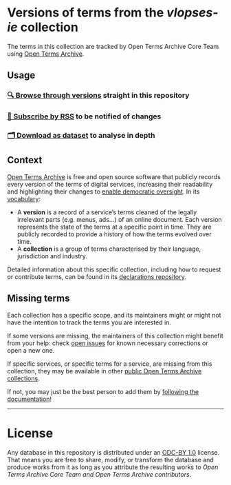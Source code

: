 # Versions of terms from the *vlopses-ie* collection

The terms in this collection are tracked by Open Terms Archive Core Team using [Open Terms Archive](https://opentermsarchive.org).

## Usage

### [🔍 Browse through versions](https://docs.opentermsarchive.org/analysis/how-to/navigate-history/) straight in this repository

### [🔔 Subscribe by RSS](https://docs.opentermsarchive.org/terms/how-to/be-notified/) to be notified of changes

### [🗂️ Download as dataset](https://github.com/OpenTermsArchive/vlopses-ie-versions/releases) to analyse in depth

## Context

[Open Terms Archive](https://opentermsarchive.org) is free and open source software that publicly records every version of the terms of digital services, increasing their readability and highlighting their changes to [enable democratic oversight](https://opentermsarchive.org/impact). In its [vocabulary](https://docs.opentermsarchive.org/#main-concepts):

- A **version** is a record of a service’s terms cleaned of the legally irrelevant parts (e.g. menus, ads…) of an online document. Each version represents the state of the terms at a specific point in time. They are publicly recorded to provide a history of how the terms evolved over time.
- A **collection** is a group of terms characterised by their language, jurisdiction and industry.

Detailed information about this specific collection, including how to request or contribute terms, can be found in its [declarations repository](https://github.com/OpenTermsArchive/vlopses-ie-declarations).

## Missing terms

Each collection has a specific scope, and its maintainers might or might not have the intention to track the terms you are interested in.

If some versions are missing, the maintainers of this collection might benefit from your help: check [open issues](https://github.com/OpenTermsArchive/vlopses-ie-declarations/issues) for known necessary corrections or open a new one.

If specific services, or specific terms for a service, are missing from this collection, they may be available in other [public Open Terms Archive collections](https://opentermsarchive.org/#collections).

If not, you may just be the best person to add them by [following the documentation](https://docs.opentermsarchive.org/contributing-terms)!

- - -

# License

Any database in this repository is distributed under an [ODC-BY 1.0](https://opendatacommons.org/licenses/by/1-0/) license. That means you are free to share, modify, or transform the database and produce works from it as long as you attribute the resulting works to *Open Terms Archive Core Team and Open Terms Archive contributors*.
